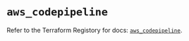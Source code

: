 # `aws_codepipeline`

Refer to the Terraform Registory for docs: [`aws_codepipeline`](https://registry.terraform.io/providers/hashicorp/aws/5.15.0/docs/resources/codepipeline).

